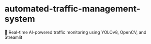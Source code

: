 # automated-traffic-management-system
🚦 Real-time AI-powered traffic monitoring using YOLOv8, OpenCV, and Streamlit
